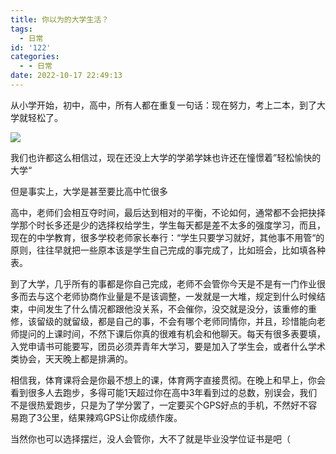 ```yaml
---
title: 你以为的大学生活？
tags:
  - 日常
id: '122'
categories:
  - - 日常
date: 2022-10-17 22:49:13
---
```


从小学开始，初中，高中，所有人都在重复一句话：现在努力，考上二本，到了大学就轻松了。

![](https://niaoluo.top/wp-content/uploads/2022/10/006ARE9vgy1ftrs7fskhaj30rv0qojsd.jpg)

我们也许都这么相信过，现在还没上大学的学弟学妹也许还在憧憬着”轻松愉快的大学“

但是事实上，大学是甚至要比高中忙很多

高中，老师们会相互夺时间，最后达到相对的平衡，不论如何，通常都不会把抉择学那个时长多还是少的选择权给学生，学生每天都是差不太多的强度学习，而且，现在的中学教育，很多学校老师家长奉行：“学生只要学习就好，其他事不用管“的原则，往往早就把一些原本该是学生自己完成的事完成了，比如班会，比如填各种表。

到了大学，几乎所有的事都是你自己完成，老师不会管你今天是不是有一门作业很多而去与这个老师协商作业量是不是该调整，一发就是一大堆，规定到什么时候结束，中间发生了什么情况都跟他没关系，不会催你，没交就是没分，该重修的重修，该留级的就留级，都是自己的事，不会有哪个老师同情你，并且，珍惜能向老师提问的上课时间，不然下课后你真的很难有机会和他聊天。每天有很多表要填，入党申请书可能要写，团员必须弄青年大学习，要是加入了学生会，或者什么学术类协会，天天晚上都是排满的。

相信我，体育课将会是你最不想上的课，体育两字直接贯彻。在晚上和早上，你会看到很多人去跑步，多得可能1天超过你在高中3年看到过的总数，别误会，我们不是很热爱跑步，只是为了学分罢了，一定要买个GPS好点的手机，不然好不容易跑了3公里，结果辣鸡GPS让你成绩作废。

当然你也可以选择摆烂，没人会管你，大不了就是毕业没学位证书是吧（